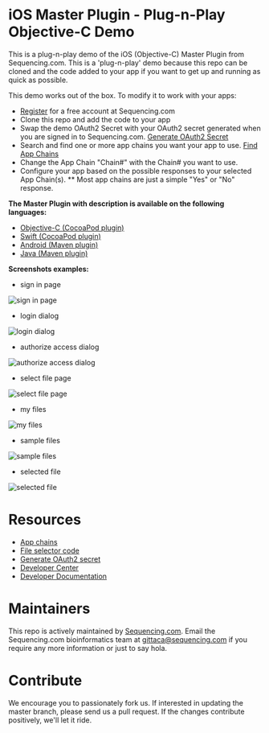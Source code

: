 # iOS Master Plugin - Plug-n-Play Objective-C Demo

This is a plug-n-play demo of the iOS (Objective-C) Master Plugin from Sequencing.com. This is a 'plug-n-play' demo because this repo can be cloned and the code added to your app if you want to get up and running as quick as possible.

This demo works out of the box. To modify it to work with your apps:

* [Register](https://sequencing.com/user/register) for a free account at Sequencing.com
* Clone this repo and add the code to your app
* Swap the demo OAuth2 Secret with your OAuth2 secret generated when you are signed in to Sequencing.com. [Generate OAuth2 Secret](https://sequencing.com/developer-center/new-app-oauth-secret)
* Search and find one or more app chains you want your app to use. [Find App Chains](https://sequencing.com/app-chains)
* Change the App Chain "Chain#" with the Chain# you want to use.
* Configure your app based on the possible responses to your selected App Chain(s). 
** Most app chains are just a simple "Yes" or "No" response.

**The Master Plugin with description is available on the following languages:**
* [Objective-C (CocoaPod plugin)](https://github.com/SequencingDOTcom/CocoaPod-iOS-Master-Plugin-ObjectiveC)
* [Swift (CocoaPod plugin)](https://github.com/SequencingDOTcom/CocoaPods-iOS-Master-Plugin-Swift)
* [Android (Maven plugin)](https://github.com/SequencingDOTcom/Maven-Android-Master-Plugin-Java)
* [Java (Maven plugin)](https://github.com/SequencingDOTcom/Maven-Android-Master-Plugin-Java)


**Screenshots examples:**
* sign in page

![sign in page](https://github.com/SequencingDOTcom/iOS-Master-Plugin-Sample/blob/master/Screenshots/Screen%20Shot%202016-04-04%20at%2012.15.42%20PM.png)

* login dialog

![login dialog](https://github.com/SequencingDOTcom/iOS-Master-Plugin-Sample/blob/master/Screenshots/Screen%20Shot%202016-04-04%20at%2012.15.47%20PM.png)

* authorize access dialog

![authorize access dialog](https://github.com/SequencingDOTcom/iOS-Master-Plugin-Sample/blob/master/Screenshots/Screen%20Shot%202016-04-04%20at%2012.16.38%20PM.png)

* select file page

![select file page](https://github.com/SequencingDOTcom/iOS-Master-Plugin-Sample/blob/master/Screenshots/Screen%20Shot%202016-04-04%20at%2012.16.44%20PM.png)

* my files

![my files](https://github.com/SequencingDOTcom/iOS-Master-Plugin-Sample/blob/master/Screenshots/Screen%20Shot%202016-04-04%20at%2012.16.51%20PM.png)

* sample files

![sample files](https://github.com/SequencingDOTcom/iOS-Master-Plugin-Sample/blob/master/Screenshots/Screen%20Shot%202016-04-04%20at%2012.16.57%20PM.png)

* selected file

![selected file](https://github.com/SequencingDOTcom/iOS-Master-Plugin-Sample/blob/master/Screenshots/Screen%20Shot%202016-04-04%20at%2012.17.07%20PM.png)


Resources
======================================
* [App chains](https://sequencing.com/app-chains)
* [File selector code](https://github.com/SequencingDOTcom/File-Selector-code)
* [Generate OAuth2 secret](https://sequencing.com/developer-center/new-app-oauth-secret)
* [Developer Center](https://sequencing.com/developer-center)
* [Developer Documentation](https://sequencing.com/developer-documentation/)


Maintainers
======================================
This repo is actively maintained by [Sequencing.com](https://sequencing.com/). Email the Sequencing.com bioinformatics team at gittaca@sequencing.com if you require any more information or just to say hola.


Contribute
======================================
We encourage you to passionately fork us. If interested in updating the master branch, please send us a pull request. If the changes contribute positively, we'll let it ride.
